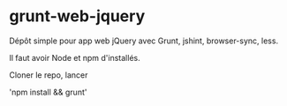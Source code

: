 # grunt-web-jquery
Dépôt simple pour app web jQuery avec Grunt, jshint, browser-sync, less.

Il faut avoir Node et npm d'installés.

Cloner le repo, lancer

  'npm install && grunt'
